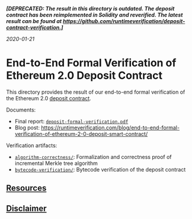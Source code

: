 _**[DEPRECATED: The result in this directory is outdated. The deposit contract has been reimplemented in Solidity and reverified. The latest result can be found at https://github.com/runtimeverification/deposit-contract-verification.]**_

*2020-01-21*

# End-to-End Formal Verification of Ethereum 2.0 Deposit Contract

This directory provides the result of our end-to-end formal verification of the Ethereum 2.0 [deposit contract].

Documents:
 * Final report: [`deposit-formal-verification.pdf`](deposit-formal-verification.pdf)
 * Blog post: https://runtimeverification.com/blog/end-to-end-formal-verification-of-ethereum-2-0-deposit-smart-contract/

Verification artifacts:
 * [`algorithm-correctness/`](algorithm-correctness): Formalization and correctness proof of incremental Merkle tree algorithm
 * [`bytecode-verification/`](bytecode-verification): Bytecode verification of the deposit contract

## [Resources](/README.md#resources)

## [Disclaimer](/README.md#disclaimer)

[deposit contract]: <https://github.com/ethereum/eth2.0-specs/blob/v0.10.0/deposit_contract/contracts/validator_registration.vy>
